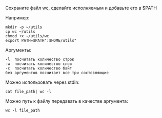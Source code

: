 Сохраните файл wc, сделайте исполняемым и добавьте его в $PATH

Например:
```
mkdir -p ~/utils
cp wc ~/utils
chmod +x ~/utils/wc
export PATH=$PATH":$HOME/utils"
```
Аргументы:
```
-l  посчитать количество строк
-w  посчитать количество слов
-c  посчитать количество байт
без аргументов посчитает все три состовляющие
```

Можно использовать через stdin:
```
cat file_path| wc -l
```

Можно путь к файлу передавать в качестве аргумента:
```
wc -l file_path
```
